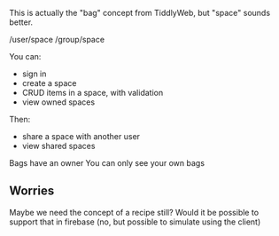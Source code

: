 This is actually the "bag" concept from TiddlyWeb, but "space" sounds better.

/user/space
/group/space

You can:

 - sign in
 - create a space
 - CRUD items in a space, with validation
 - view owned spaces

Then:

 - share a space with another user
 - view shared spaces

Bags have an owner
You can only see your own bags

## Worries

Maybe we need the concept of a recipe still? Would it be possible to support that in firebase (no, but possible to simulate using the client)
